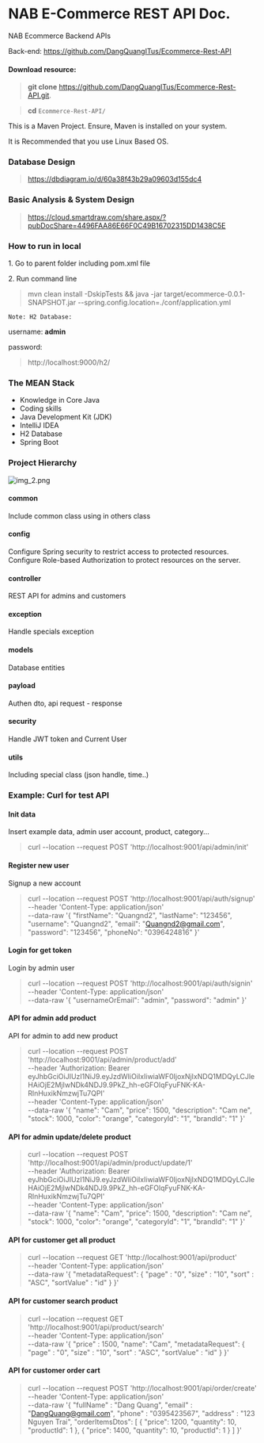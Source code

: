 # NAB E-Commerce REST API Doc.

NAB Ecommerce Backend APIs

Back-end: https://github.com/DangQuangITus/Ecommerce-Rest-API

#### Download resource:

> <b>git clone</b> https://github.com/DangQuangITus/Ecommerce-Rest-API.git.

> <b>cd</b> ```Ecommerce-Rest-API/```

<p>This is a Maven Project. Ensure, Maven is installed on your system.</p>
<p>It is Recommended that you use Linux Based OS.</p>

### Database Design

> https://dbdiagram.io/d/60a38f43b29a09603d155dc4

### Basic Analysis & System Design

> https://cloud.smartdraw.com/share.aspx/?pubDocShare=4496FAA86E66F0C49B16702315DD1438C5E

### How to run in local

<p>1. Go to parent folder including pom.xml file </p>
<p>2. Run command line </p> 

> mvn clean install -DskipTests && java -jar target/ecommerce-0.0.1-SNAPSHOT.jar --spring.config.location=./conf/application.yml

```Note: H2 Database: ```
<p>username: <b>admin</b> </p>
<p>password: </p>

> http://localhost:9000/h2/

### The MEAN Stack

- Knowledge in Core Java
- Coding skills
- Java Development Kit (JDK)
- IntelliJ IDEA
- H2 Database
- Spring Boot

### Project Hierarchy

![img_2.png](img_2.png)

#### common

Include common class using in others class

#### config

Configure Spring security to restrict access to protected resources. Configure Role-based Authorization to protect
resources on the server.

#### controller

REST API for admins and customers

#### exception

Handle specials exception

#### models

Database entities

#### payload

Authen dto, api request - response

#### security

Handle JWT token and Current User

#### utils

Including special class (json handle, time..)

### Example: Curl for test API

#### Init data

<p>Insert example data, admin user account, product, category...</p>

> curl --location --request POST 'http://localhost:9001/api/admin/init'

#### Register new user

<p>Signup a new account</p>

> curl --location --request POST 'http://localhost:9001/api/auth/signup' \
--header 'Content-Type: application/json' \
--data-raw '{
"firstName": "Quangnd2",
"lastName": "123456",
"username": "Quangnd2",
"email": "Quangnd2@gmail.com",
"password": "123456",
"phoneNo": "0396424816" }'

#### Login for get token

<p>Login by admin user</p>

> curl --location --request POST 'http://localhost:9001/api/auth/signin' \
--header 'Content-Type: application/json' \
--data-raw '{
"usernameOrEmail": "admin",
"password": "admin"
}'

#### API for admin add product

<p>API for admin to add new product </p>

> curl --location --request POST 'http://localhost:9001/api/admin/product/add' \
--header 'Authorization: Bearer eyJhbGciOiJIUzI1NiJ9.eyJzdWIiOiIxIiwiaWF0IjoxNjIxNDQ1MDQyLCJleHAiOjE2MjIwNDk4NDJ9.9PkZ_hh-eGFOlqFyuFNK-KA-RlnHuxikNmzwjTu7QPI' \
--header 'Content-Type: application/json' \
--data-raw '{
"name": "Cam",
"price": 1500,
"description": "Cam ne",
"stock": 1000,
"color": "orange",
"categoryId": "1",
"brandId": "1"
}'

#### API for admin update/delete product

> curl --location --request POST 'http://localhost:9001/api/admin/product/update/1' \
--header 'Authorization: Bearer eyJhbGciOiJIUzI1NiJ9.eyJzdWIiOiIxIiwiaWF0IjoxNjIxNDQ1MDQyLCJleHAiOjE2MjIwNDk4NDJ9.9PkZ_hh-eGFOlqFyuFNK-KA-RlnHuxikNmzwjTu7QPI' \
--header 'Content-Type: application/json' \
--data-raw '{
"name": "Cam",
"price": 1500,
"description": "Cam ne",
"stock": 1000,
"color": "orange",
"categoryId": "1",
"brandId": "1"
}'

#### API for customer get all product

> curl --location --request GET 'http://localhost:9001/api/product' \
--header 'Content-Type: application/json' \
--data-raw '{
"metadataRequest": {
"page" : "0",
"size" : "10",
"sort" : "ASC",
"sortValue" : "id"
} }'

#### API for customer search product

> curl --location --request GET 'http://localhost:9001/api/product/search' \
--header 'Content-Type: application/json' \
--data-raw '{
"price" : 1500,
"name": "Cam",
"metadataRequest": {
"page" : "0",
"size" : "10",
"sort" : "ASC",
"sortValue" : "id"
} }'

#### API for customer order cart

> curl --location --request POST 'http://localhost:9001/api/order/create' \
--header 'Content-Type: application/json' \
--data-raw '{
"fullName" : "Dang Quang",
"email" : "DangQuang@gmail.com",
"phone" : "0395423567",
"address" : "123 Nguyen Trai",
"orderItemsDtos": [
{
"price": 1200,
"quantity": 10,
"productId": 1 }, {
"price": 1400,
"quantity": 10,
"productId": 1 }
]
}'
